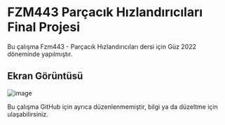 # FZM443 Parçacık Hızlandırıcıları Final Projesi
Bu çalışma Fzm443 - Parçacık Hızlandırıcıları dersi için Güz 2022 döneminde yapılmıştır.

## Ekran Görüntüsü

![image](https://user-images.githubusercontent.com/85988507/183418915-9171efc8-52dc-4cc1-9807-34d813879054.png)


Bu çalışma GitHub için ayrıca düzenlenmemiştir, bilgi ya da düzeltme için ulaşabilirsiniz.
